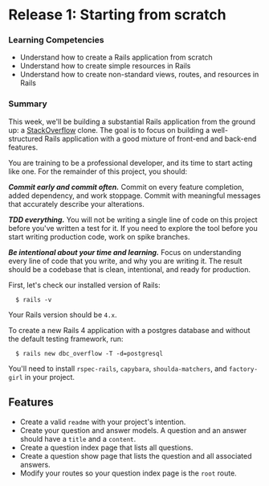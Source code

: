 # Release 1: Starting from scratch

### Learning Competencies

- Understand how to create a Rails application from scratch
- Understand how to create simple resources in Rails
- Understand how to create non-standard views, routes, and resources in Rails

### Summary

This week, we'll be building a substantial Rails application from the ground up: a [StackOverflow](http://www.stackoverflow.com) clone.  The goal is to focus on building a well-structured Rails application with a good mixture of front-end and back-end features.

You are training to be a professional developer, and its time to start acting like one. For the remainder of this project, you should:

***Commit early and commit often.***  Commit on every feature completion, added dependency, and work stoppage. Commit with meaningful messages that accurately describe your alterations.

***TDD everything.*** You will not be writing a single line of code on this project before you've written a test for it. If you need to explore the tool before you start writing production code, work on spike branches.

***Be intentional about your time and learning.*** Focus on understanding every line of code that you write, and why you are writing it. The result should be a codebase that is clean, intentional, and ready for production.
  
First, let's check our installed version of Rails:

```text
  $ rails -v
```

Your Rails version should be `4.x`.

To create a new Rails 4 application with a postgres database and without the default testing framework, run:

```text
  $ rails new dbc_overflow -T -d=postgresql
```

You'll need to install `rspec-rails`, `capybara`, `shoulda-matchers`, and `factory-girl` in your project.

## Features

- Create a valid `readme` with your project's intention.
- Create your question and answer models. A question and an answer should have a `title` and a `content`.
- Create a question index page that lists all questions.
- Create a question show page that lists the question and all associated answers.
- Modify your routes so your question index page is the `root` route.
